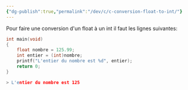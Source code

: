 ```yaml
---
{"dg-publish":true,"permalink":"/dev/c/c-conversion-float-to-int/"}
---
```


Pour faire une conversion d'un float à un int il faut les lignes suivantes:
```C
int main(void)
{
    float nombre = 125.99;
    int entier = (int)nombre;
    printf("L'entier du nombre est %d", entier);
    return 0;
}

> L'entier du nombre est 125
```